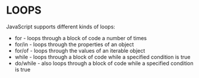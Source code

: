 <h1>LOOPS</h1>
JavaScript supports different kinds of loops:
<ul>
     <li>for - loops through a block of code a number of times</li>
     <li>for/in - loops through the properties of an object</li>
     <li>for/of - loops through the values of an iterable object</li>
     <li>while - loops through a block of code while a specified condition is true</li>
     <li>do/while - also loops through a block of code while a specified condition is true</li>
</ul>